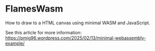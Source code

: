 # FlamesWasm
How to draw to a HTML canvas using minimal WASM and JavaScript.

See this article for more information: https://pmig96.wordpress.com/2025/02/13/minimal-webassembly-example/
